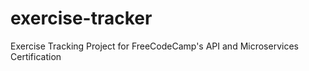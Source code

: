 # exercise-tracker
Exercise Tracking Project for FreeCodeCamp's API and Microservices Certification
